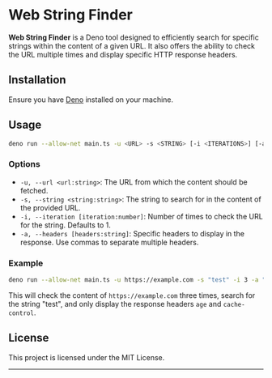 Web String Finder
=================

**Web String Finder** is a Deno tool designed to efficiently search for specific strings within the content of a given URL. It also offers the ability to check the URL multiple times and display specific HTTP response headers.

## Installation

Ensure you have [Deno](https://deno.land/) installed on your machine.


## Usage

```bash
deno run --allow-net main.ts -u <URL> -s <STRING> [-i <ITERATIONS>] [-a <HEADERS>]
```

### Options

- `-u, --url <url:string>`: The URL from which the content should be fetched.
- `-s, --string <string:string>`: The string to search for in the content of the provided URL.
- `-i, --iteration [iteration:number]`: Number of times to check the URL for the string. Defaults to 1.
- `-a, --headers [headers:string]`: Specific headers to display in the response. Use commas to separate multiple headers.

### Example

```bash
deno run --allow-net main.ts -u https://example.com -s "test" -i 3 -a "age,cache-control"
```

This will check the content of `https://example.com` three times, search for the string "test", and only display the response headers `age` and `cache-control`.

## License

This project is licensed under the MIT License. 

---
